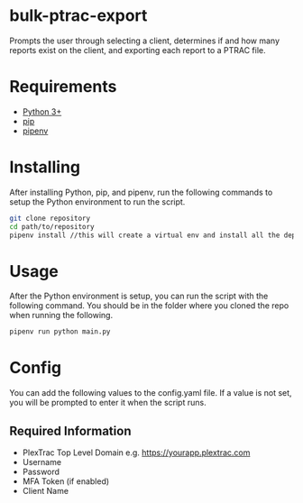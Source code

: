 # bulk-ptrac-export
Prompts the user through selecting a client, determines if and how many reports exist on the client, and exporting each report to a PTRAC file.

# Requirements
- [Python 3+](https://www.python.org/downloads/)
- [pip](https://pip.pypa.io/en/stable/installation/)
- [pipenv](https://pipenv.pypa.io/en/latest/install/)

# Installing
After installing Python, pip, and pipenv, run the following commands to setup the Python environment to run the script.
```bash
git clone repository
cd path/to/repository
pipenv install //this will create a virtual env and install all the dependancies from the Pipfile which are needed for the script
```

# Usage
After the Python environment is setup, you can run the script with the following command. You should be in the folder where you cloned the repo when running the following.
```bash
pipenv run python main.py
```

# Config
You can add the following values to the config.yaml file. If a value is not set, you will be prompted to enter it when the script runs.

## Required Information
- PlexTrac Top Level Domain e.g. https://yourapp.plextrac.com
- Username
- Password
- MFA Token (if enabled)
- Client Name
